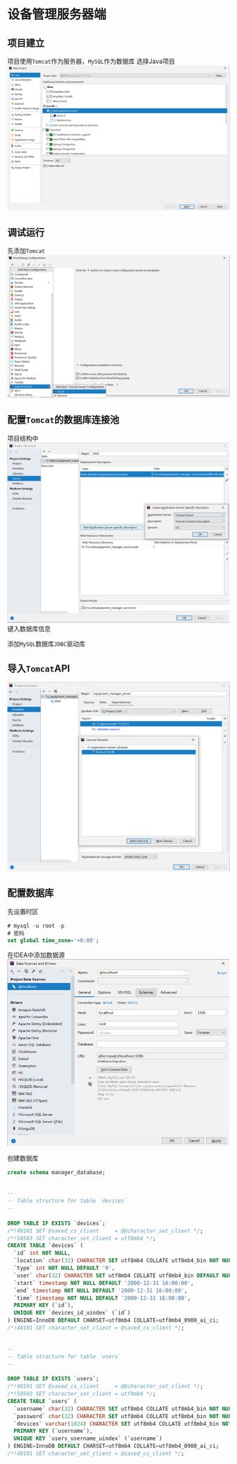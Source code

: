 # 设备管理服务器端

## 项目建立
项目使用`Tomcat`作为服务器，`MySQL`作为数据库
选择Java项目
![新建项目](img/1.png)

## 调试运行
先添加`Tomcat`
![调试运行](img/2.png)

## 配置`Tomcat`的数据库连接池
项目结构中
![添加配置文件](img/3.png)
键入数据库信息

添加`MySQL`数据库`JDBC`驱动库

## 导入`Tomcat`API
![导入Api](img/4.png)

## 配置数据库

先设置时区
```sql
# mysql -u root -p
# 密码
set global time_zone='+8:00';
```

在IDEA中添加数据源
![IDEA添加数据源](img/5.png)

创建数据库
```sql
create schema manager_database;
```

```sql

--
-- Table structure for table `devices`
--

DROP TABLE IF EXISTS `devices`;
/*!40101 SET @saved_cs_client     = @@character_set_client */;
/*!50503 SET character_set_client = utf8mb4 */;
CREATE TABLE `devices` (
  `id` int NOT NULL,
  `location` char(32) CHARACTER SET utf8mb4 COLLATE utf8mb4_bin NOT NULL DEFAULT '',
  `type` int NOT NULL DEFAULT '0',
  `user` char(32) CHARACTER SET utf8mb4 COLLATE utf8mb4_bin DEFAULT NULL,
  `start` timestamp NOT NULL DEFAULT '2000-12-31 16:00:00',
  `end` timestamp NOT NULL DEFAULT '2000-12-31 16:00:00',
  `time` timestamp NOT NULL DEFAULT '2000-12-31 16:00:00',
  PRIMARY KEY (`id`),
  UNIQUE KEY `devices_id_uindex` (`id`)
) ENGINE=InnoDB DEFAULT CHARSET=utf8mb4 COLLATE=utf8mb4_0900_ai_ci;
/*!40101 SET character_set_client = @saved_cs_client */;

```

```sql

--
-- Table structure for table `users`
--

DROP TABLE IF EXISTS `users`;
/*!40101 SET @saved_cs_client     = @@character_set_client */;
/*!50503 SET character_set_client = utf8mb4 */;
CREATE TABLE `users` (
  `username` char(32) CHARACTER SET utf8mb4 COLLATE utf8mb4_bin NOT NULL,
  `password` char(32) CHARACTER SET utf8mb4 COLLATE utf8mb4_bin NOT NULL,
  `devices` varchar(1024) CHARACTER SET utf8mb4 COLLATE utf8mb4_bin NOT NULL DEFAULT '',
  PRIMARY KEY (`username`),
  UNIQUE KEY `users_username_uindex` (`username`)
) ENGINE=InnoDB DEFAULT CHARSET=utf8mb4 COLLATE=utf8mb4_0900_ai_ci;
/*!40101 SET character_set_client = @saved_cs_client */;

```